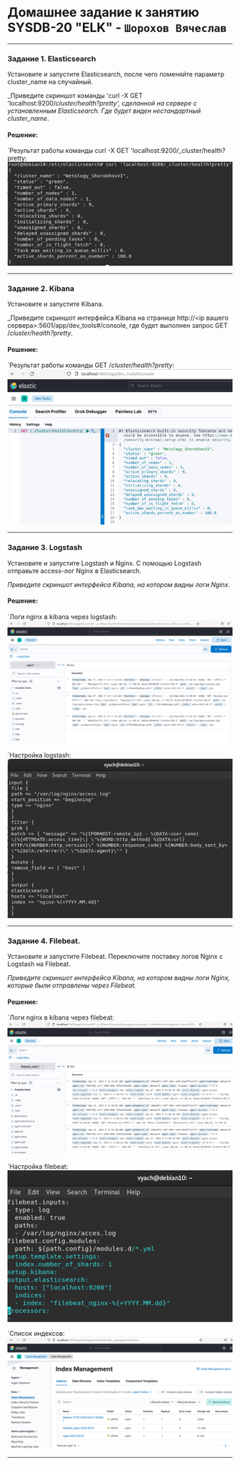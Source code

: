 # Домашнее задание к занятию SYSDB-20 "ELK" - `Шорохов Вячеслав`

---

### Задание 1. Elasticsearch

Установите и запустите Elasticsearch, после чего поменяйте параметр cluster_name на случайный.

_Приведите скриншот команды 'curl -X GET 'localhost:9200/_cluster/health?pretty', сделанной на сервере с установленным Elasticsearch. Где будет виден нестандартный cluster_name_.

#### Решение:

`Результат работы команды curl -X GET 'localhost:9200/_cluster/health?pretty:
![Скриншот 1](img/1.png)

---

### Задание 2. Kibana

Установите и запустите Kibana.

_Приведите скриншот интерфейса Kibana на странице http://<ip вашего сервера>:5601/app/dev_tools#/console, где будет выполнен запрос GET /_cluster/health?pretty_.

#### Решение:

`Результат работы команды GET /_cluster/health?pretty_:
![Скриншот 2](img/2.png)

---

### Задание 3. Logstash

Установите и запустите Logstash и Nginx. С помощью Logstash отправьте access-лог Nginx в Elasticsearch.

_Приведите скриншот интерфейса Kibana, на котором видны логи Nginx._

#### Решение:

`Логи nginx в kibana через logstash:
![Скриншот 3](img/3.png)

`Настройка logstash:
![Скриншот 4](img/3.1.png)

---

### Задание 4. Filebeat.

Установите и запустите Filebeat. Переключите поставку логов Nginx с Logstash на Filebeat.

_Приведите скриншот интерфейса Kibana, на котором видны логи Nginx, которые были отправлены через Filebeat._

#### Решение:

`Логи nginx в kibana через filebeat:
![Скриншот 5](img/4.png)


`Настройка filebeat:
![Скриншот 6](img/4.1.png)

`Список индексов:
![Скриншот 7](img/4.2.png)

---
